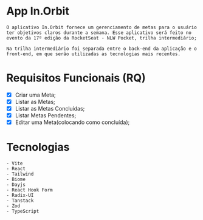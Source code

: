 # App In.Orbit
    O aplicativo In.Orbit fornece um gerenciamento de metas para o usuário ter objetivos claros durante a semana. Esse aplicativo será feito no evento da 17º edição da RocketSeat - NLW Pocket, trilha intermediário;

    Na trilha intermediário foi separada entre o back-end da aplicação e o front-end, em que serão utilizadas as tecnologias mais recentes. 


# Requisitos Funcionais (RQ)

- [X] Criar uma Meta;
- [X] Listar as Metas;
- [X] Listar as Metas Concluídas;
- [X] Listar Metas Pendentes;
- [X] Editar uma Meta(colocando como concluída);

# Tecnologias
    - Vite
    - React
    - Tailwind
    - Biome
    - Dayjs
    - React Hook Form
    - Radix-UI
    - Tanstack
    - Zod
    - TypeScript


